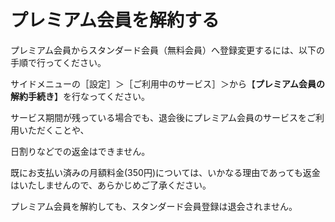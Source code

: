 # プレミアム会員を解約する

プレミアム会員からスタンダード会員（無料会員）へ登録変更するには、以下の手順で行ってください。  

サイドメニューの［設定］＞［ご利用中のサービス］＞から【**プレミアム会員の解約手続き**】を行なってください。

サービス期間が残っている場合でも、退会後にプレミアム会員のサービスをご利用いただくことや、

日割りなどでの返金はできません。

既にお支払い済みの月額料金(350円)については、いかなる理由であっても返金はいたしませんので、あらかじめご了承ください。  

プレミアム会員を解約しても、スタンダード会員登録は退会されません。
